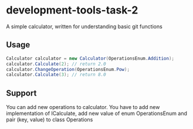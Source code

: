 # development-tools-task-2

A simple calculator, written for understanding basic git functions

## Usage

``` csharp
Calculator calculator = new Calculator(OperationsEnum.Addition);
calculator.Calculate(2); // return 2.0
calculator.ChangeOperation(OperationsEnum.Pow);
calculator.Calculate(3); // return 8.0
```

## Support

You can add new operations to calculator.
You have to add new implementation of ICalculate, add new value of enum OperationsEnum and pair (key, value) to class Operations

